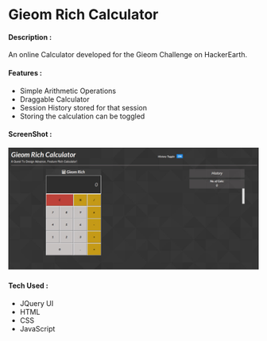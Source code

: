 # Gieom Rich Calculator

#### Description :
An online Calculator developed for the Gieom Challenge on HackerEarth.

#### Features :
* Simple Arithmetic Operations
* Draggable Calculator
* Session History stored for that session
* Storing the calculation can be toggled

#### ScreenShot :
![Screenshot](images/screenshot/calc.jpg)

#### Tech Used :
* JQuery UI
* HTML
* CSS
* JavaScript
